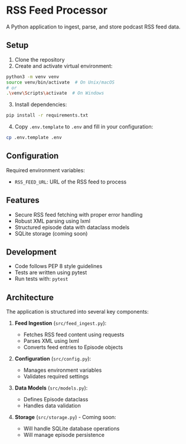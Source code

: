# RSS Feed Processor

A Python application to ingest, parse, and store podcast RSS feed data.

## Setup

1. Clone the repository
2. Create and activate virtual environment:
```bash
python3 -m venv venv
source venv/bin/activate  # On Unix/macOS
# or
.\venv\Scripts\activate  # On Windows
```

3. Install dependencies:
```bash
pip install -r requirements.txt
```

4. Copy `.env.template` to `.env` and fill in your configuration:
```bash
cp .env.template .env
```

## Configuration

Required environment variables:
- `RSS_FEED_URL`: URL of the RSS feed to process

## Features

- Secure RSS feed fetching with proper error handling
- Robust XML parsing using lxml
- Structured episode data with dataclass models
- SQLite storage (coming soon)

## Development

- Code follows PEP 8 style guidelines
- Tests are written using pytest
- Run tests with: `pytest`

## Architecture

The application is structured into several key components:

1. **Feed Ingestion** (`src/feed_ingest.py`):
   - Fetches RSS feed content using requests
   - Parses XML using lxml
   - Converts feed entries to Episode objects

2. **Configuration** (`src/config.py`):
   - Manages environment variables
   - Validates required settings

3. **Data Models** (`src/models.py`):
   - Defines Episode dataclass
   - Handles data validation

4. **Storage** (`src/storage.py`) - Coming soon:
   - Will handle SQLite database operations
   - Will manage episode persistence 